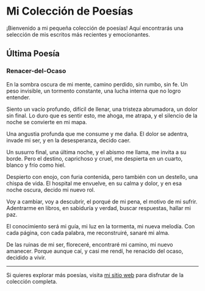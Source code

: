 # Mi Colección de Poesías

¡Bienvenido a mi pequeña colección de poesías! Aquí encontrarás una selección de mis escritos más recientes y emocionantes.

## Última Poesía

### Renacer-del-Ocaso

En la sombra oscura de mi mente,
camino perdido, sin rumbo, sin fe.
Un peso invisible, un tormento constante,
una lucha interna que no logro entender.

Siento un vacío profundo, difícil de llenar,
una tristeza abrumadora, un dolor sin final.
Lo duro que es sentir esto, me ahoga, me atrapa,
y el silencio de la noche se convierte en mi mapa.

Una angustia profunda que me consume y me daña.
El dolor se adentra, invade mi ser,
y en la desesperanza, decido caer.

Un susurro final, una última noche,
y el abismo me llama, me invita a su borde.
Pero el destino, caprichoso y cruel,
me despierta en un cuarto, blanco y frío como hiel.

Despierto con enojo, con furia contenida,
pero también con un destello, una chispa de vida.
El hospital me envuelve, en su calma y dolor,
y en esa noche oscura, decido mi nuevo rol.

Voy a cambiar, voy a descubrir,
el porqué de mi pena, el motivo de mi sufrir.
Adentrarme en libros, en sabiduría y verdad,
buscar respuestas, hallar mi paz.

El conocimiento será mi guía,
mi luz en la tormenta, mi nueva melodía.
Con cada página, con cada palabra,
me reconstruiré, sanaré mi alma.

De las ruinas de mi ser, floreceré,
encontraré mi camino, mi nuevo amanecer.
Porque aunque caí, y casi me rendí,
he renacido del ocaso, decidido a vivir.

---

Si quieres explorar más poesías, visita [mi sitio web](https://liralatente.netlify.app/) para disfrutar de la colección completa.
